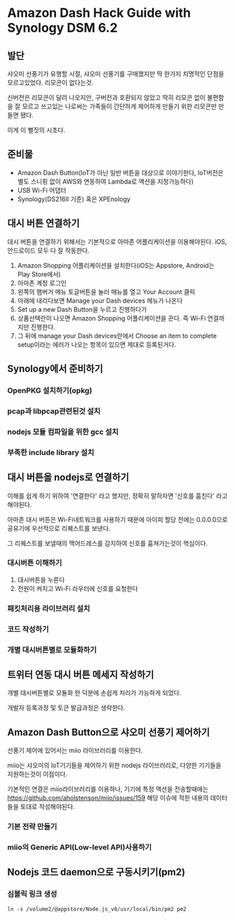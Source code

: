 # Amazon Dash Hack Guide with Synology DSM 6.2

## 발단
샤오미 선풍기가 유행할 시절, 샤오미 선풍기를 구매했지만 딱 한가지 치명적인 단점을 모르고있었다. 리모콘이 없다는것.

신버전은 리모콘이 달려 나오지만, 구버전과 호환되지 않았고 딱히 리모콘 없이 불편함을 잘 모르고 쓰고있는 나로써는 가족들이 간단하게 제어하게 만들기 위한 리모콘만 만들면 됐다.

이게 이 뻘짓의 시초다.

## 준비물
- Amazon Dash Button(IoT가 아닌 일반 버튼을 대상으로 이야기한다, IoT버전은 별도 스니핑 없이 AWS와 연동하여 Lambda로 액션을 지정가능하다)
- USB Wi-Fi 어댑터
- Synology(DS216II 기준) 혹은 XPEnology

## 대시 버튼 연결하기
대시 버튼을 연결하기 위해서는 기본적으로 아마존 어플리케이션을 이용해야된다. iOS, 안드로이드 모두 다 잘 작동한다.
1. Amazon Shopping 어플리케이션을 설치한다(iOS는 Appstore, Android는 Play Store에서)
2. 아마존 계정 로그인
3. 왼쪽의 햄버거 메뉴 토글버튼을 눌러 메뉴를 열고 Your Account 클릭
4. 아래에 내리다보면 Manage your Dash devices 메뉴가 나온다
5. Set up a new Dash Button을 누르고 진행하다가
6. 상품선택란이 나오면 Amazon Shopping 어플리케이션을 끈다. 즉 Wi-Fi 연결까지만 진행한다.
7. 그 뒤에 manage your Dash devices란에서 Choose an item to complete setup이라는 에러가 나오는 항목이 있으면 제대로 등록된거다.

## Synology에서 준비하기
### OpenPKG 설치하기(opkg)
### pcap과 libpcap관련된것 설치
### nodejs 모듈 컴파일을 위한 gcc 설치
### 부족한 include library 설치

## 대시 버튼을 nodejs로 연결하기
이해를 쉽게 하기 위하여 '연결한다' 라고 했지만, 정확히 말하자면 '신호를 훔친다' 라고 해야된다.

아마존 대시 버튼은 Wi-Fi네트워크를 사용하기 때문에 아이피 할당 전에는 0.0.0.0으로 공유기에 우선적으로 리퀘스트를 보낸다.

그 리퀘스트를 보낼때의 맥어드레스를 감지하여 신호를 훔쳐가는것이 핵심이다.

### 대시버튼 이해하기
1. 대시버튼을 누른다
2. 전원이 켜지고 Wi-Fi 라우터에 신호를 요청한다

### 패킷처리용 라이브러리 설치

### 코드 작성하기

### 개별 대시버튼별로 모듈화하기

## 트위터 연동 대시 버튼 메세지 작성하기
개별 대시버튼별로 모듈화 한 덕분에 손쉽게 처리가 가능하게 되었다.

개발자 등록과정 및 토큰 발급과정은 생략한다.

## Amazon Dash Button으로 샤오미 선풍기 제어하기
선풍기 제어에 있어서는 miio 라이브러리를 이용한다.

miio는 샤오미의 IoT기기들을 제어하기 위한 nodejs 라이브러리로, 다양한 기기들을 지원하는것이 이점이다.

기본적인 연결은 miio라이브러리를 이용하나, 기기에 특정 액션을 전송할때에는 https://github.com/aholstenson/miio/issues/159 해당 이슈에 적힌 내용의 데이터들을 토대로 작성해야된다.

### 기본 전략 만들기

### miio의 Generic API(Low-level API)사용하기

## Nodejs 코드 daemon으로 구동시키기(pm2)

### 심볼릭 링크 생성
```
ln -s /volume2/@appstore/Node.js_v8/usr/local/bin/pm2 pm2
```

